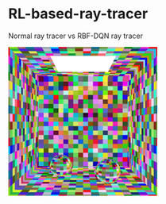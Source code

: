 # RL-based-ray-tracer

Normal ray tracer vs RBF-DQN ray tracer

<img src="/scene-rl-based/img2.png" width="300">

